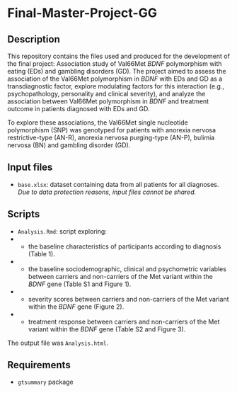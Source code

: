# Final-Master-Project-GG
## Description
This repository contains the files used and produced for the development of the final project: Association study of Val66Met <i> BDNF </i> polymorphism with eating (EDs) and gambling disorders (GD).
The project aimed to assess the association of the Val66Met polymorphism in <i> BDNF </i> with EDs and GD as a transdiagnostic factor, explore modulating factors for this interaction (e.g., psychopathology, personality and clinical severity), and analyze the association between Val66Met polymorphism in <i> BDNF </i> and treatment outcome in patients diagnosed with EDs and GD.

To explore these associations, the Val66Met single nucleotide polymorphism (SNP) was genotyped for patients with anorexia nervosa restrictive-type (AN-R), anorexia nervosa purging-type (AN-P), bulimia nervosa (BN) and gambling disorder (GD).

## Input files
*	`base.xlsx`: dataset containing data from all patients for all diagnoses. <i> Due to data protection reasons, input files cannot be shared.</i>

## Scripts
*	`Analysis.Rmd`: script exploring:
 * * the baseline characteristics of participants according to diagnosis (Table 1).
 * * the baseline sociodemographic, clinical and psychometric variables between carriers and non-carriers of the Met variant within the <i> BDNF </i> gene (Table S1 and Figure 1).
 * * severity scores between carriers and non-carriers of the Met variant within the <i> BDNF </i> gene (Figure 2).
 * * treatment response between carriers and non-carriers of the Met variant within the <i> BDNF </i> gene (Table S2 and Figure 3).

The output file was `Analysis.html`.

## Requirements
* `gtsummary` package
